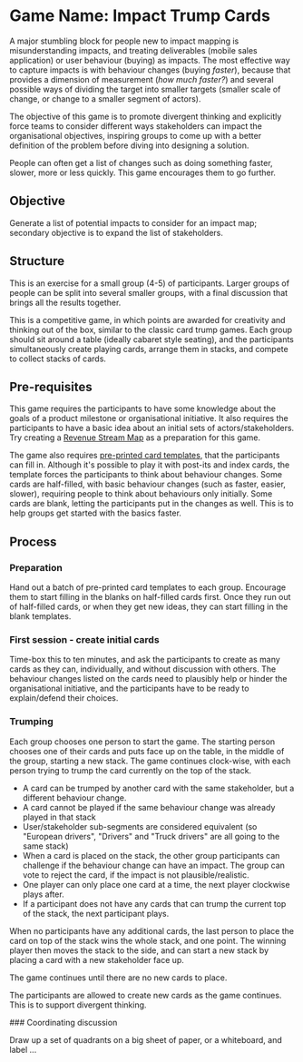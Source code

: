 # Game Name: Impact Trump Cards 

A major stumbling block for people new to impact mapping is misunderstanding impacts, and treating deliverables (mobile sales application) or user behaviour (buying) as impacts. The most effective way to capture impacts is with behaviour changes (buying _faster_), because that provides a dimension of measurement (_how much faster?_) and several possible ways of dividing the target into smaller targets (smaller scale of change, or change to a smaller segment of actors). 

The objective of this game is to promote divergent thinking and explicitly force teams to consider different ways stakeholders can impact the organisational objectives, inspiring groups to come up with a better definition of the problem before diving into designing a solution. 

People can often get a list of changes such as doing something faster, slower, more or less quickly. This game encourages them to go further. 

## Objective

Generate a list of potential impacts to consider for an impact map; secondary objective is to expand the list of stakeholders.

## Structure

This is an exercise for a small group (4-5) of participants. Larger groups of people can be split into several smaller groups, with a final discussion that brings all the results together.

This is a competitive game, in which points are awarded for creativity and thinking out of the box, similar to the classic card trump games. Each group should sit around a table (ideally cabaret style seating), and the participants simultaneously create playing cards, arrange them in stacks, and compete to collect stacks of cards. 

## Pre-requisites

This game requires the participants to have some knowledge about the goals of a product milestone or organisational initiative. It also requires the participants to have a basic idea about an initial sets of actors/stakeholders. Try creating a [Revenue Stream Map](../revenue-stream-map) as a preparation for this game.

The game also requires [pre-printed card templates](card-templates), that the participants can fill in. Although it's possible to play it with post-its and index cards, the template forces the participants to think about behaviour changes. Some cards are half-filled, with basic behaviour changes (such as faster, easier, slower), requiring people to think about behaviours only initially. Some cards are blank, letting the participants put in the changes as well. This is to help groups get started with the basics faster.

## Process

### Preparation

Hand out a batch of pre-printed card templates to each group. Encourage them to start filling in the blanks on half-filled cards first. Once they run out of half-filled cards, or when they get new ideas, they can start filling in the blank templates.

### First session - create initial cards

Time-box this to ten minutes, and ask the participants to create as many cards as they can, individually, and without discussion with others. The behaviour changes listed on the cards need to plausibly help or hinder the organisational initiative, and the participants have to be ready to explain/defend their choices.

### Trumping 

Each group chooses one person to start the game. The starting person chooses one of their cards and puts face up on the table, in the middle of the group, starting a new stack. The game continues clock-wise, with each person trying to trump the card currently on the top of the stack. 

* A card can be trumped by another card with the same stakeholder, but a different behaviour change. 
* A card cannot be played if the same behaviour change was already played in that stack
* User/stakeholder sub-segments are considered equivalent (so "European drivers", "Drivers" and "Truck drivers" are all going to the same stack)
* When a card is placed on the stack, the other group participants can challenge if the behaviour change can have an impact. The group can vote to reject the card, if the impact is not plausible/realistic.
* One player can only place one card at a time, the next player clockwise plays after.
* If a participant does not have any cards that can trump the current top of the stack, the next participant plays. 

When no participants have any additional cards, the last person to place the card on top of the stack wins the whole stack, and one point. The winning player then moves the stack to the side,  and can start a new stack by placing a card with a new stakeholder face up. 

The game continues until there are no new cards to place.

The participants are allowed to create new cards as the game continues. This is to support divergent thinking.

### Coordinating discussion

Draw up a set of quadrants on a big sheet of paper, or a whiteboard, and label ...
